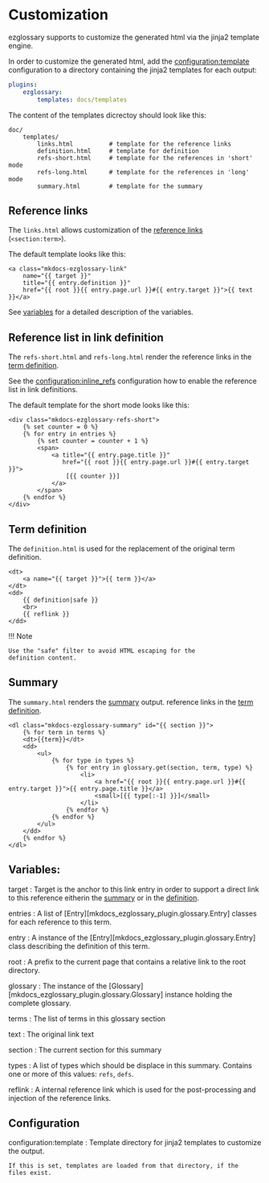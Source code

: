 # Customization

ezglossary supports to customize the generated html via the jinja2
template engine.

In order to customize the generated html, add the <configuration:template>
configuration to a directory containing the jinja2 templates for each
output:

``` yaml
plugins:
    ezglossary:
        templates: docs/templates
```

The content of the templates dicrectoy should look like this:

``` text
doc/
    templates/
        links.html          # template for the reference links
        definition.html     # template for definition
        refs-short.html     # template for the references in 'short' mode
        refs-long.html      # template for the references in 'long' mode
        summary.html        # template for the summary
```

## Reference links

The `links.html` allows customization of the
[reference links](linking.md) (`<section:term>`).

The default template looks like this:

``` jinja
<a class="mkdocs-ezglossary-link"
    name="{{ target }}"
    title="{{ entry.definition }}"
    href="{{ root }}{{ entry.page.url }}#{{ entry.target }}">{{ text }}</a>
```

See [variables](#variables) for a detailed description of the variables.

## Reference list in link definition

The `refs-short.html` and `refs-long.html` render the
reference links in the [term definition](definition.md).

See the <configuration:inline_refs> configuration how to
enable the reference list in link definitions.

The default template for the short mode looks like this:

``` jinja
<div class="mkdocs-ezglossary-refs-short">
    {% set counter = 0 %}
    {% for entry in entries %}
        {% set counter = counter + 1 %}
        <span>
            <a title="{{ entry.page.title }}"
               href="{{ root }}{{ entry.page.url }}#{{ entry.target }}">
                [{{ counter }}]
            </a>
        </span>    
    {% endfor %}
</div>
```

## Term definition

The `definition.html` is used for the replacement of the original
term definition.

``` jinja
<dt>
    <a name="{{ target }}">{{ term }}</a>
</dt>
<dd>
    {{ definition|safe }}
    <br>
    {{ reflink }}
</dd>
```

!!! Note

    Use the "safe" filter to avoid HTML escaping for the
    definition content.

## Summary

The `summary.html` renders the [summary](summary) output.
reference links in the [term definition](definition.md).

``` jinja
<dl class="mkdocs-ezglossary-summary" id="{{ section }}">
    {% for term in terms %}
    <dt>{{term}}</dt>
    <dd>
        <ul>
            {% for type in types %}
                {% for entry in glossary.get(section, term, type) %}
                    <li>
                        <a href="{{ root }}{{ entry.page.url }}#{{ entry.target }}">{{ entry.page.title }}</a>
                        <small>[{{ type[:-1] }}]</small>
                    </li>
                {% endfor %}
            {% endfor %}
        </ul>
    </dd>
    {% endfor %}
</dl>
```


## Variables:

target
:   Target is the anchor to this link entry in order to
    support a direct link to this reference eitherin the
    [summary](summary.md) or in the [definition](definition.md).

entries
:   A list of [Entry][mkdocs_ezglossary_plugin.glossary.Entry] classes
    for each reference to this term. 

entry
:   A instance of the [Entry][mkdocs_ezglossary_plugin.glossary.Entry] class
    describing the definition of this term.

root
:   A prefix to the current page that contains a relative link
    to the root directory.

glossary
:   The instance of the [Glossary][mkdocs_ezglossary_plugin.glossary.Glossary]
    instance holding the complete glossary.

terms
:   The list of terms in this glossary section

text
:   The original link text

section
:   The current section for this summary

types
:   A list of types which should be displace in this summary.
    Contains one or more of this values: `refs`, `defs`.

reflink
:   A internal reference link which is used for the post-processing
    and injection of the reference links.

## Configuration

configuration:template
:   Template directory for jinja2 templates to customize the output.

    If this is set, templates are loaded from that directory, if the
    files exist.

